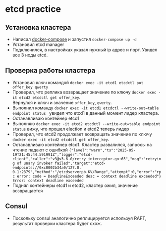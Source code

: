 # etcd practice

## Установка кластера

- Написал [docker-compose](./hw/docker-compose.yaml) и запустил `docker-compose up -d`
- Установил etcd manager
- Подключился, в настройках указал нужный ip адрес и порт. Увидел все 3 ноды etcd.

## Проверка работы кластера

- Установил ключ командой `docker exec -it etcd1 etcdctl put offer_key qwerty`
- Проверил, что реплика возвращает значение по ключу `docker exec -it etcd2 etcdctl get offer_key`.  
Вернулся и ключ и значение `offer_key`, `qwerty`.
- Выполнил команду `docker exec -it etcd1 etcdctl --write-out=table endpoint status ` увидел что etcd1 в данный момент лидер кластера.
- Останавливаю контейнер etcd1
- Выполняю `docker exec -it etcd2 etcdctl --write-out=table endpoint status` вижу, что прошел election и etcd2 теперь лидер
- Проверил, что etcd2 продолжает возвращать значение по ключу `docker exec -it etcd2 etcdctl get offer_key`.  
- Останавливаю контейнер etcd1. Кластер развалился, запросы на чтение падают с ошибкой `{"level":"warn","ts":"2025-05-19T21:45:44.591991Z","logger":"etcd-client","caller":"v3@v3.6.0/retry_interceptor.go:65","msg":"retrying of unary invoker failed","target":"etcd-endpoints://0xc0002b34a0/127.0.
  0.1:2379","method":"/etcdserverpb.KV/Range","attempt":0,"error":"rpc error: code = DeadlineExceeded desc = context deadline exceeded"}
  Error: context deadline exceeded`
- Поднял контейнеры etcd1 и etcd2, кластер ожил, значение возвращается

## Consul

- Поскольку consul аналогично реплицируется используя RAFT, результат проверки кластера будет схож.
